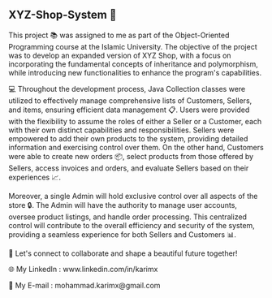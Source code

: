 ## XYZ-Shop-System 🛒

<p>This project 📚 was assigned to me as part of the Object-Oriented Programming course at the Islamic University. The objective of the project was to develop an expanded version of XYZ Shop, with a focus on incorporating the fundamental concepts of inheritance and polymorphism, while introducing new functionalities to enhance the program's capabilities.</p>

<p>💻 Throughout the development process, Java Collection classes were utilized to effectively manage comprehensive lists of Customers, Sellers, and items, ensuring efficient data management 📋. Users were provided with the flexibility to assume the roles of either a Seller or a Customer, each with their own distinct capabilities and responsibilities. Sellers were empowered to add their own products to the system, providing detailed information and exercising control over them. On the other hand, Customers were able to create new orders 📦, select products from those offered by Sellers, access invoices and orders, and evaluate Sellers based on their experiences 📈.</p>

<p>Moreover, a single Admin will hold exclusive control over all aspects of the store 🔒. The Admin will have the authority to manage user accounts, oversee product listings, and handle order processing. This centralized control will contribute to the overall efficiency and security of the system, providing a seamless experience for both Sellers and Customers 📊.</p>

<p>🚀 Let's connect to collaborate and shape a beautiful future together! </p>
<p>🌐 My LinkedIn : www.linkedin.com/in/karimx </p>
<p>📩 My E-mail : mohammad.karimx@gmail.com </p>

